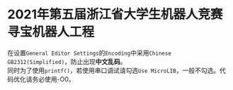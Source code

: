 # 2021年第五届浙江省大学生机器人竞赛寻宝机器人工程
在设置`General Editor Settings`的`Encoding`中采用`Chinese GB2312(Simplified)`，防止出现**中文乱码**。<br>
同时为了使用`printf()`，若使用串口调试请勾选`Use MicroLIB`，一般不勾选。代码优化请务必使用-O0。

